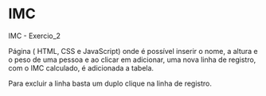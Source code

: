 # IMC
IMC - Exercio_2

Página ( HTML, CSS e JavaScript) onde é possível inserir o nome, a altura e o peso
 de uma pessoa e ao clicar em adicionar, uma nova linha de registro, com o IMC calculado, é adicionada a tabela.

Para excluir a linha basta um duplo clique na linha de registro.
